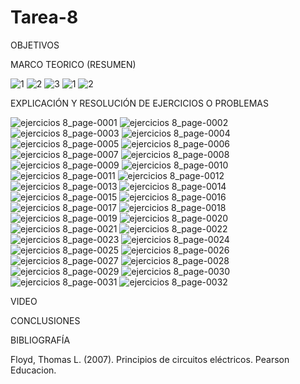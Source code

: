 # Tarea-8

OBJETIVOS

MARCO TEORICO (RESUMEN)

![1](https://user-images.githubusercontent.com/116812951/219910192-0830e450-d01c-499d-a21f-02a569cdb5c3.png)
![2](https://user-images.githubusercontent.com/116812951/219910198-3f8cf76f-706b-40a4-9e7a-5a651ba6bc42.png)
![3](https://user-images.githubusercontent.com/116812951/219910204-3906a22b-71fe-4536-9eff-ef66725d94ec.png)
![1](https://user-images.githubusercontent.com/116812951/219910208-1a058ccb-301b-434e-a6cb-8203c3cdd1fe.png)
![2](https://user-images.githubusercontent.com/116812951/219910215-29349791-3a19-4674-9ea7-4a53b79f3420.png)

EXPLICACIÓN Y RESOLUCIÓN DE EJERCICIOS O PROBLEMAS

![ejercicios 8_page-0001](https://user-images.githubusercontent.com/116812951/219927557-3e5fd04c-1753-454c-bed2-7978cd3c3359.jpg)
![ejercicios 8_page-0002](https://user-images.githubusercontent.com/116812951/219927610-80d8c581-aa7d-44a0-89c7-29f252c8d996.jpg)
![ejercicios 8_page-0003](https://user-images.githubusercontent.com/116812951/219927661-60023256-0636-4bd8-b3e2-b143535e4493.jpg)
![ejercicios 8_page-0004](https://user-images.githubusercontent.com/116812951/219927726-5b4fe86e-ec1b-4ef3-9481-917e75335fb0.jpg)
![ejercicios 8_page-0005](https://user-images.githubusercontent.com/116812951/219927780-f5118b12-83f8-4018-b1f2-b3ca0b483acd.jpg)
![ejercicios 8_page-0006](https://user-images.githubusercontent.com/116812951/219927835-1c23e177-c97f-47d5-8ef6-8ae98548d39b.jpg)
![ejercicios 8_page-0007](https://user-images.githubusercontent.com/116812951/219927888-3bb65df1-63db-42ba-8e86-49c1f77daee0.jpg)
![ejercicios 8_page-0008](https://user-images.githubusercontent.com/116812951/219927933-0970a448-5346-487c-b70a-960a593e5bfe.jpg)
![ejercicios 8_page-0009](https://user-images.githubusercontent.com/116812951/219927990-7dbfe91f-82c7-48b3-ac26-1a7a45ff3503.jpg)
![ejercicios 8_page-0010](https://user-images.githubusercontent.com/116812951/219928038-2ba44b05-f7e8-4006-b9ef-d6f1d5886bc4.jpg)
![ejercicios 8_page-0011](https://user-images.githubusercontent.com/116812951/219928093-a38b17d7-5cad-4903-8874-2e5e6907d329.jpg)
![ejercicios 8_page-0012](https://user-images.githubusercontent.com/116812951/219928156-2c52e7fb-c385-4a79-85b4-3c6220b85ef4.jpg)
![ejercicios 8_page-0013](https://user-images.githubusercontent.com/116812951/219928210-502330e4-595c-49de-977f-e29870089b6e.jpg)
![ejercicios 8_page-0014](https://user-images.githubusercontent.com/116812951/219928266-a9809eae-b013-4a62-ab18-7a2b5e86b5aa.jpg)
![ejercicios 8_page-0015](https://user-images.githubusercontent.com/116812951/219928375-b4a4c271-8120-4e1a-b234-a2e4c0138191.jpg)
![ejercicios 8_page-0016](https://user-images.githubusercontent.com/116812951/219928426-efe97924-e80e-4afe-9274-1607d16bfeb2.jpg)
![ejercicios 8_page-0017](https://user-images.githubusercontent.com/116812951/219928492-7fe914f3-9b48-4da1-97d3-22c8c2f9fda1.jpg)
![ejercicios 8_page-0018](https://user-images.githubusercontent.com/116812951/219928554-9f21ce3e-6bdf-4042-a751-d591538e3893.jpg)
![ejercicios 8_page-0019](https://user-images.githubusercontent.com/116812951/219928624-af48e4df-5f6c-4abb-a713-c78dc289650d.jpg)
![ejercicios 8_page-0020](https://user-images.githubusercontent.com/116812951/219928674-08b6a063-2acf-4bf4-9fe2-66d91ced0eb8.jpg)
![ejercicios 8_page-0021](https://user-images.githubusercontent.com/116812951/219928732-1212e623-2651-498d-bbe3-409abdab2079.jpg)
![ejercicios 8_page-0022](https://user-images.githubusercontent.com/116812951/219928787-4e4d407d-2ed0-4930-b64d-e5e6568191d0.jpg)
![ejercicios 8_page-0023](https://user-images.githubusercontent.com/116812951/219928846-13b41fe7-3a50-4229-8890-1e4737b8c709.jpg)
![ejercicios 8_page-0024](https://user-images.githubusercontent.com/116812951/219928911-dfff36a9-ea5e-4c2c-afca-e04cfc117b21.jpg)
![ejercicios 8_page-0025](https://user-images.githubusercontent.com/116812951/219928963-04aff569-0455-4075-a760-bd1e8a029614.jpg)
![ejercicios 8_page-0026](https://user-images.githubusercontent.com/116812951/219929022-8fc8d249-42f9-407e-9886-86cc06182548.jpg)
![ejercicios 8_page-0027](https://user-images.githubusercontent.com/116812951/219929079-47d66d7a-d538-4218-821b-b1d5ae6e33dd.jpg)
![ejercicios 8_page-0028](https://user-images.githubusercontent.com/116812951/219929392-97ed78f1-a025-435b-a454-197c96764800.jpg)
![ejercicios 8_page-0029](https://user-images.githubusercontent.com/116812951/219929464-4650206d-8284-44fa-bf50-4988516217fa.jpg)
![ejercicios 8_page-0030](https://user-images.githubusercontent.com/116812951/219929512-61811dc9-b474-4102-ac4e-b66d5f0549db.jpg)
![ejercicios 8_page-0031](https://user-images.githubusercontent.com/116812951/219929562-47f38f88-ae98-4f7c-8781-e1a2f5dacbd1.jpg)
![ejercicios 8_page-0032](https://user-images.githubusercontent.com/116812951/219929620-9a672f46-4b3b-4728-8bf2-da2b8fb997f0.jpg)

VIDEO

CONCLUSIONES

BIBLIOGRAFÍA

Floyd, Thomas L. (2007). Principios de circuitos eléctricos. Pearson Educacion.
